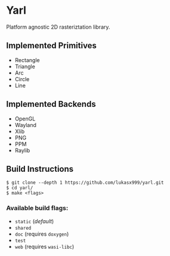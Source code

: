 # Yarl

Platform agnostic 2D rasteriztation library.

## Implemented Primitives

- Rectangle
- Triangle
- Arc
- Circle
- Line

## Implemented Backends
- OpenGL
- Wayland
- Xlib
- PNG
- PPM
- Raylib

## Build Instructions

```console
$ git clone --depth 1 https://github.com/lukasx999/yarl.git
$ cd yarl/
$ make <flags>
```

### Available build flags:
- `static` (*default*)
- `shared`
- `doc` (requires `doxygen`)
- `test`
- `web` (requires `wasi-libc`)
